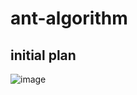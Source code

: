 # ant-algorithm

## initial plan
![image](https://user-images.githubusercontent.com/79003132/173921798-6c87b418-6be5-4c6a-bf3d-5bf8280a7640.png)

